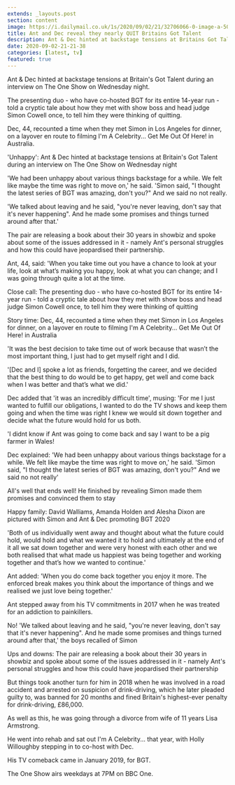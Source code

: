 ```yaml
---
extends: _layouts.post
section: content
image: https://i.dailymail.co.uk/1s/2020/09/02/21/32706066-0-image-a-50_1599077196589.jpg 
title: Ant and Dec reveal they nearly QUIT Britains Got Talent 
description: Ant & Dec hinted at backstage tensions at Britains Got Talent during an interview on The One Show on Wednesday night. 
date: 2020-09-02-21-21-38 
categories: [latest, tv] 
featured: true 
--- 
```

Ant & Dec hinted at backstage tensions at Britain's Got Talent during an interview on The One Show on Wednesday night.

The presenting duo - who have co-hosted BGT for its entire 14-year run - told a cryptic tale about how they met with show boss and head judge Simon Cowell once, to tell him they were thinking of quitting.

Dec, 44, recounted a time when they met Simon in Los Angeles for dinner, on a layover en route to filming I'm A Celebrity... Get Me Out Of Here! in Australia.

'Unhappy': Ant & Dec hinted at backstage tensions at Britain's Got Talent during an interview on The One Show on Wednesday night

'We had been unhappy about various things backstage for a while. We felt like maybe the time was right to move on,' he said. 'Simon said, "I thought the latest series of BGT was amazing, don't you?" And we said no not really.

'We talked about leaving and he said, "you're never leaving, don't say that it's never happening". And he made some promises and things turned around after that.'

The pair are releasing a book about their 30 years in showbiz and spoke about some of the issues addressed in it - namely Ant's personal struggles and how this could have jeopardised their partnership.

Ant, 44, said: 'When you take time out you have a chance to look at your life, look at what’s making you happy, look at what you can change; and I was going through quite a lot at the time.

Close call: The presenting duo - who have co-hosted BGT for its entire 14-year run - told a cryptic tale about how they met with show boss and head judge Simon Cowell once, to tell him they were thinking of quitting

Story time: Dec, 44, recounted a time when they met Simon in Los Angeles for dinner, on a layover en route to filming I'm A Celebrity... Get Me Out Of Here! in Australia

'It was the best decision to take time out of work because that wasn’t the most important thing, I just had to get myself right and I did.

'[Dec and I] spoke a lot as friends, forgetting the career, and we decided that the best thing to do would be to get happy, get well and come back when I was better and that’s what we did.'

Dec added that 'it was an incredibly difficult time', musing: 'For me I just wanted to fulfill our obligations, I wanted to do the TV shows and keep them going and when the time was right I knew we would sit down together and decide what the future would hold for us both.

'I didnt know if Ant was going to come back and say I want to be a pig farmer in Wales! 

Dec explained: 'We had been unhappy about various things backstage for a while. We felt like maybe the time was right to move on,' he said. 'Simon said, "I thought the latest series of BGT was amazing, don't you?" And we said no not really'

All's well that ends well! He finished by revealing Simon made them promises and convinced them to stay

Happy family: David Walliams, Amanda Holden and Alesha Dixon are pictured with Simon and Ant & Dec promoting BGT 2020

'Both of us individually went away and thought about what the future could hold, would hold and what we wanted it to hold and ultimately at the end of it all we sat down together and were very honest with each other and we both realised that what made us happiest was being together and working together and that’s how we wanted to continue.'

Ant added: 'When you do come back together you enjoy it more. The enforced break makes you think about the importance of things and we realised we just love being together.' 

Ant stepped away from his TV commitments in 2017 when he was treated for an addiction to painkillers.

No! 'We talked about leaving and he said, "you're never leaving, don't say that it's never happening". And he made some promises and things turned around after that,' the boys recalled of Simon

Ups and downs: The pair are releasing a book about their 30 years in showbiz and spoke about some of the issues addressed in it - namely Ant's personal struggles and how this could have jeopardised their partnership

But things took another turn for him in 2018 when he was involved in a road accident and arrested on suspicion of drink-driving, which he later pleaded guilty to, was banned for 20 months and fined Britain's highest-ever penalty for drink-driving, £86,000.

As well as this, he was going through a divorce from wife of 11 years Lisa Armstrong. 

He went into rehab and sat out I'm A Celebrity... that year, with Holly Willoughby stepping in to co-host with Dec.

His TV comeback came in January 2019, for BGT.

The One Show airs weekdays at 7PM on BBC One.    

